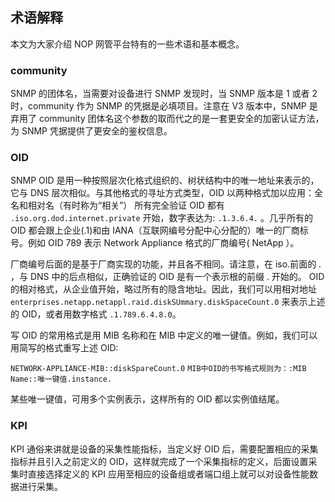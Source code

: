 ## 术语解释

本文为大家介绍 NOP 网管平台特有的一些术语和基本概念。

### community

SNMP 的团体名，当需要对设备进行 SNMP 发现时，当 SNMP 版本是 1 或者 2 时，community 作为 SNMP 的凭据是必填项目。注意在 V3 版本中，SNMP 是弃用了 community 团体名这个参数的取而代之的是一套更安全的加密认证方法，为 SNMP 凭据提供了更安全的鉴权信息。

### OID

SNMP OID 是用一种按照层次化格式组织的、树状结构中的唯一地址来表示的，它与 DNS 层次相似。与其他格式的寻址方式类型，OID 以两种格式加以应用：全名和相对名（有时称为“相关”） 所有完全验证 OID 都有 `.iso.org.dod.internet.private` 开始，数字表达为: `.1.3.6.4.` 。几乎所有的 OID 都会跟上企业(.1)和由 IANA（互联网编号分配中心分配的）唯一的厂商标号。例如 OID 789 表示 Network Appliance 格式的厂商编号( NetApp ）。

厂商编号后面的是基于厂商实现的功能，并且各不相同。请注意，在 iso.前面的 .  ，与 DNS 中的后点相似，正确验证的 OID 是有一个表示根的前缀 . 开始的。 OID 的相对格式，从企业值开始，略过所有的隐含地址。因此，我们可以用相对地址`enterprises.netapp.netappl.raid.diskSUmmary.diskSpaceCount.0` 来表示上述的 OID，或者用数字格式 `.1.789.6.4.8.0`。

写 OID 的常用格式是用 MIB 名称和在 MIB 中定义的唯一键值。例如，我们可以用简写的格式重写上述 OID:

`NETWORK-APPLIANCE-MIB::diskSpareCount.0`
`MIB中OID的书写格式规则为：:MIB Name::唯一键值.instance.`

某些唯一键值，可用多个实例表示，这样所有的 OID 都以实例值结尾。

### KPI

KPI 通俗来讲就是设备的采集性能指标，当定义好 OID 后，需要配置相应的采集指标并且引入之前定义的 OID，这样就完成了一个采集指标的定义，后面设置采集时直接选择定义的 KPI 应用至相应的设备组或者端口组上就可以对设备性能数据进行采集。